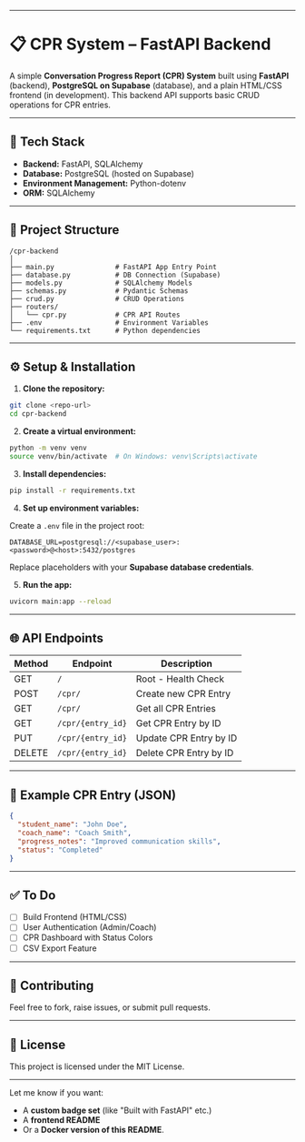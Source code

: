 
---

# 📋 CPR System – FastAPI Backend

A simple **Conversation Progress Report (CPR) System** built using **FastAPI** (backend), **PostgreSQL on Supabase** (database), and a plain HTML/CSS frontend (in development). This backend API supports basic CRUD operations for CPR entries.

---

## 🚀 Tech Stack

* **Backend:** FastAPI, SQLAlchemy
* **Database:** PostgreSQL (hosted on Supabase)
* **Environment Management:** Python-dotenv
* **ORM:** SQLAlchemy

---

## 📁 Project Structure

```
/cpr-backend
│
├── main.py               # FastAPI App Entry Point
├── database.py           # DB Connection (Supabase)
├── models.py             # SQLAlchemy Models
├── schemas.py            # Pydantic Schemas
├── crud.py               # CRUD Operations
├── routers/
│   └── cpr.py            # CPR API Routes
├── .env                  # Environment Variables
└── requirements.txt      # Python dependencies
```

---

## ⚙️ Setup & Installation

1. **Clone the repository:**

```bash
git clone <repo-url>
cd cpr-backend
```

2. **Create a virtual environment:**

```bash
python -m venv venv
source venv/bin/activate  # On Windows: venv\Scripts\activate
```

3. **Install dependencies:**

```bash
pip install -r requirements.txt
```

4. **Set up environment variables:**

Create a `.env` file in the project root:

```
DATABASE_URL=postgresql://<supabase_user>:<password>@<host>:5432/postgres
```

Replace placeholders with your **Supabase database credentials**.

5. **Run the app:**

```bash
uvicorn main:app --reload
```

---

## 🌐 API Endpoints

| Method | Endpoint          | Description            |
| ------ | ----------------- | ---------------------- |
| GET    | `/`               | Root - Health Check    |
| POST   | `/cpr/`           | Create new CPR Entry   |
| GET    | `/cpr/`           | Get all CPR Entries    |
| GET    | `/cpr/{entry_id}` | Get CPR Entry by ID    |
| PUT    | `/cpr/{entry_id}` | Update CPR Entry by ID |
| DELETE | `/cpr/{entry_id}` | Delete CPR Entry by ID |

---

## 📝 Example CPR Entry (JSON)

```json
{
  "student_name": "John Doe",
  "coach_name": "Coach Smith",
  "progress_notes": "Improved communication skills",
  "status": "Completed"
}
```

---

## ✅ To Do

* [ ] Build Frontend (HTML/CSS)
* [ ] User Authentication (Admin/Coach)
* [ ] CPR Dashboard with Status Colors
* [ ] CSV Export Feature

---

## 🤝 Contributing

Feel free to fork, raise issues, or submit pull requests.

---

## 📌 License

This project is licensed under the MIT License.

---

Let me know if you want:

* A **custom badge set** (like "Built with FastAPI" etc.)
* A **frontend README**
* Or a **Docker version of this README**.
